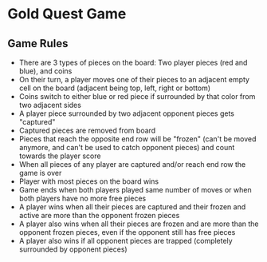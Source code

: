 # Gold Quest Game

## Game Rules

* There are 3 types of pieces on the board: Two player pieces (red and blue), and coins
* On their turn, a player moves one of their pieces to an adjacent empty cell on the board (adjacent being top, left, right or bottom)
* Coins switch to either blue or red piece if surrounded by that color from two adjacent sides 
* A player piece surrounded by two adjacent opponent pieces gets "captured"
* Captured pieces are removed from board
* Pieces that reach the opposite end row will be "frozen" (can't be moved anymore, and can't be used to catch opponent pieces) and count towards the player score
* When all pieces of any player are captured and/or reach end row the game is over 
* Player with most pieces on the board wins
* Game ends when both players played same number of moves or when both players have no more free pieces 
* A player wins when all their pieces are captured and their frozen and active are more than the opponent frozen pieces
* A player also wins when all their pieces are frozen and are more than the opponent frozen pieces, even if the opponent still has free pieces
* A player also wins if all opponent pieces are trapped (completely surrounded by opponent pieces)
